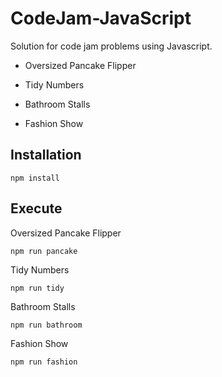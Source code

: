 # CodeJam-JavaScript
Solution for code jam problems using Javascript.

* Oversized Pancake Flipper 

* Tidy Numbers

* Bathroom Stalls

* Fashion Show

## Installation
```
npm install
```

## Execute 
Oversized Pancake Flipper 
```
npm run pancake
```
Tidy Numbers
```
npm run tidy
```
Bathroom Stalls
```
npm run bathroom
```
Fashion Show
```
npm run fashion
```